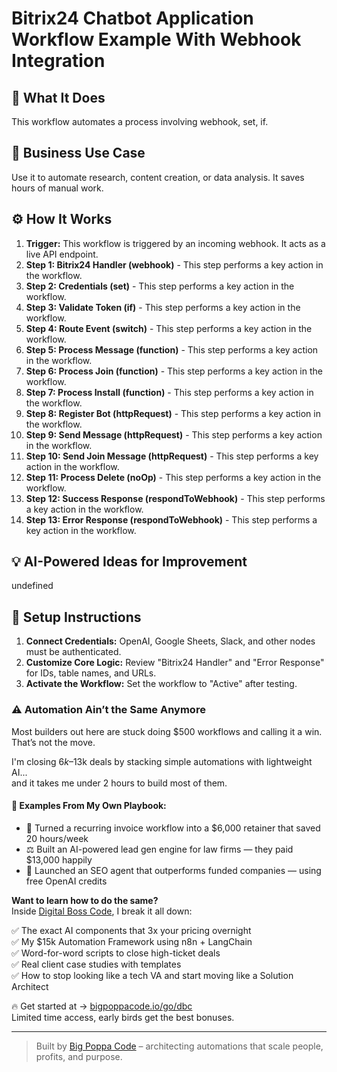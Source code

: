 # Bitrix24 Chatbot Application Workflow Example With Webhook Integration

## 🚀 What It Does
This workflow automates a process involving webhook, set, if.

## 💼 Business Use Case
Use it to automate research, content creation, or data analysis. It saves hours of manual work.

## ⚙️ How It Works
1.  **Trigger:** This workflow is triggered by an incoming webhook. It acts as a live API endpoint.
2. **Step 1: Bitrix24 Handler (webhook)** - This step performs a key action in the workflow.
3. **Step 2: Credentials (set)** - This step performs a key action in the workflow.
4. **Step 3: Validate Token (if)** - This step performs a key action in the workflow.
5. **Step 4: Route Event (switch)** - This step performs a key action in the workflow.
6. **Step 5: Process Message (function)** - This step performs a key action in the workflow.
7. **Step 6: Process Join (function)** - This step performs a key action in the workflow.
8. **Step 7: Process Install (function)** - This step performs a key action in the workflow.
9. **Step 8: Register Bot (httpRequest)** - This step performs a key action in the workflow.
10. **Step 9: Send Message (httpRequest)** - This step performs a key action in the workflow.
11. **Step 10: Send Join Message (httpRequest)** - This step performs a key action in the workflow.
12. **Step 11: Process Delete (noOp)** - This step performs a key action in the workflow.
13. **Step 12: Success Response (respondToWebhook)** - This step performs a key action in the workflow.
14. **Step 13: Error Response (respondToWebhook)** - This step performs a key action in the workflow.

## 💡 AI-Powered Ideas for Improvement
undefined

## 🔧 Setup Instructions
1. **Connect Credentials:** OpenAI, Google Sheets, Slack, and other nodes must be authenticated.
2. **Customize Core Logic:** Review "Bitrix24 Handler" and "Error Response" for IDs, table names, and URLs.
3. **Activate the Workflow:** Set the workflow to "Active" after testing.

### ⚠️ Automation Ain’t the Same Anymore

Most builders out here are stuck doing $500 workflows and calling it a win.  
That’s not the move.  

I'm closing $6k–$13k deals by stacking simple automations with lightweight AI...  
and it takes me under 2 hours to build most of them.

#### 🧠 Examples From My Own Playbook:
- 🔁 Turned a recurring invoice workflow into a $6,000 retainer that saved 20 hours/week  
- ⚖️ Built an AI-powered lead gen engine for law firms — they paid $13,000 happily  
- 🚀 Launched an SEO agent that outperforms funded companies — using free OpenAI credits  

**Want to learn how to do the same?**  
Inside [Digital Boss Code](https://bigpoppacode.io/go/dbc), I break it all down:

✅ The exact AI components that 3x your pricing overnight  
✅ My $15k Automation Framework using n8n + LangChain  
✅ Word-for-word scripts to close high-ticket deals  
✅ Real client case studies with templates  
✅ How to stop looking like a tech VA and start moving like a Solution Architect  

🔥 Get started at → [bigpoppacode.io/go/dbc](https://bigpoppacode.io/go/dbc)  
Limited time access, early birds get the best bonuses.

---
> Built by [Big Poppa Code](https://bigpoppacode.io) – architecting automations that scale people, profits, and purpose.
